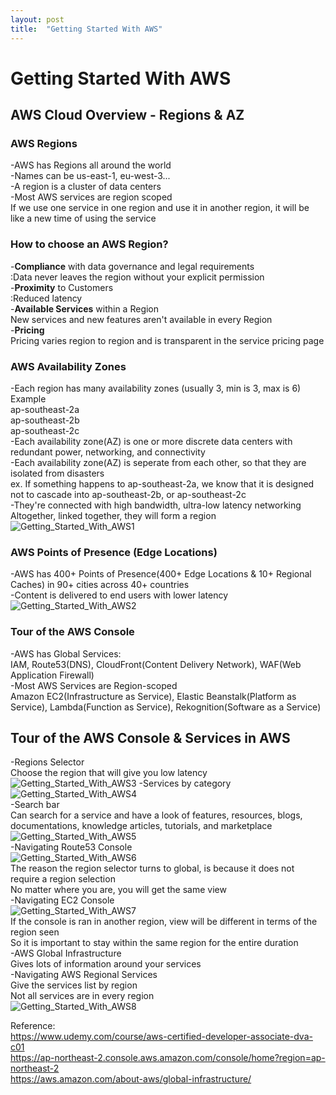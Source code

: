 ```yaml
---
layout: post
title:  "Getting Started With AWS"
---
```


# Getting Started With AWS
## AWS Cloud Overview - Regions & AZ
### AWS Regions
-AWS has Regions all around the world <br/>
-Names can be us-east-1, eu-west-3... <br/>
-A region is a cluster of data centers <br/>
-Most AWS services are region scoped <br/>
If we use one service in one region and use it in another region, it will be like a new time of using the service <br/>

### How to choose an AWS Region? <br/>
-**Compliance** with data governance and legal requirements <br/>
:Data never leaves the region without your explicit permission <br/>
-**Proximity** to Customers <br/>
:Reduced latency <br/>
-**Available Services** within a Region <br/>
New services and new features aren't available in every Region <br/>
-**Pricing** <br/>
Pricing varies region to region and is transparent in the service pricing page <br/>

### AWS Availability Zones 
-Each region has many availability zones (usually 3, min is 3, max is 6) <br/>
Example <br/>
ap-southeast-2a <br/>
ap-southeast-2b <br/>
ap-southeast-2c <br/>
-Each availability zone(AZ) is one or more discrete data centers with redundant power, networking, and connectivity <br/>
-Each availability zone(AZ) is seperate from each other, so that they are isolated from disasters <br/>
ex. If something happens to ap-southeast-2a, we know that it is designed not to cascade into ap-southeast-2b, or ap-southeast-2c <br/>
-They're connected with high bandwidth, ultra-low latency networking <br/>
Altogether, linked together, they will form a region <br/>
![Getting_Started_With_AWS1](https://github.com/growingpenguin/growingpenguin.github.io/assets/110277903/1fa1a9ea-1bdf-4a7d-be6b-afd73e1f8d60) <br/>
### AWS Points of Presence (Edge Locations)
-AWS has 400+ Points of Presence(400+ Edge Locations & 10+ Regional Caches) in 90+ cities across 40+ countries <br/>
-Content is delivered to end users with lower latency <br/>
![Getting_Started_With_AWS2](https://github.com/growingpenguin/growingpenguin.github.io/assets/110277903/b095bdd3-a3f1-4589-ba67-38d1c20fdcc9)<br/>
### Tour of the AWS Console
-AWS has Global Services: <br/>
IAM, Route53(DNS), CloudFront(Content Delivery Network), WAF(Web Application Firewall) <br/>
-Most AWS Services are Region-scoped <br/>
Amazon EC2(Infrastructure as Service), Elastic Beanstalk(Platform as Service), Lambda(Function as Service), Rekognition(Software as a Service) <br/>

## Tour of the AWS Console & Services in AWS 
-Regions Selector <br/>
Choose the region that will give you low latency <br/>
![Getting_Started_With_AWS3](https://github.com/growingpenguin/growingpenguin.github.io/assets/110277903/86840536-fca8-4fa5-9eb6-b7da3be2ed1c)
-Services by category <br/>
![Getting_Started_With_AWS4](https://github.com/growingpenguin/growingpenguin.github.io/assets/110277903/8455c102-a3a6-4d4d-aab7-e66bc95439fa) <br/>
-Search bar <br/>
Can search for a service and have a look of features, resources, blogs, documentations, knowledge articles, tutorials, and marketplace <br/>
![Getting_Started_With_AWS5](https://github.com/growingpenguin/growingpenguin.github.io/assets/110277903/376a6682-74f7-4153-9c2e-f83ca1328169) <br/>
-Navigating Route53 Console <br/>
![Getting_Started_With_AWS6](https://github.com/growingpenguin/growingpenguin.github.io/assets/110277903/b35e899b-bda4-44e6-a90a-938a7fdbfcff)<br/>
The reason the region selector turns to global, is because it does not require a region selection <br/>
No matter where you are, you will get the same view <br/>
-Navigating EC2 Console <br/>
![Getting_Started_With_AWS7](https://github.com/growingpenguin/growingpenguin.github.io/assets/110277903/f7808dc5-0558-43e5-afd8-fcf0137eb652) <br/>
If the console is ran in another region, view will be different in terms of the region seen <br/>
So it is important to stay within the same region for the entire duration <br/>
-AWS Global Infrastructure <br/>
Gives lots of information around your services <br/>
-Navigating AWS Regional Services <br/>
Give the services list by region <br/>
Not all services are in every region <br/>
![Getting_Started_With_AWS8](https://github.com/growingpenguin/growingpenguin.github.io/assets/110277903/3744c4fe-daf6-46c3-bc51-d900a35c947f)<br/>

Reference: <br/>
https://www.udemy.com/course/aws-certified-developer-associate-dva-c01 <br/>
https://ap-northeast-2.console.aws.amazon.com/console/home?region=ap-northeast-2 <br/>
https://aws.amazon.com/about-aws/global-infrastructure/ <br/>
